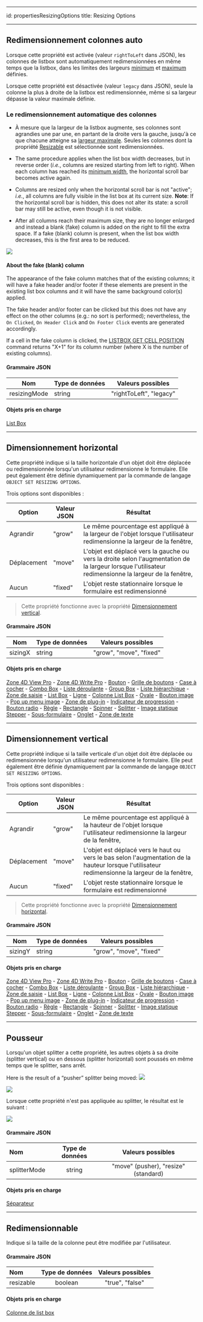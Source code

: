 - - -
id: propertiesResizingOptions title: Resizing Options
- - -

## Redimensionnement colonnes auto

Lorsque cette propriété est activée (valeur `rightToLeft` dans JSON), les colonnes de listbox sont automatiquement redimensionnées en même temps que la listbox, dans les limites des largeurs [minimum](properties_CoordinatesAndSizing.md#minimum-width) et [maximum](properties_CoordinatesAndSizing.md#maximum-width) définies.

Lorsque cette propriété est désactivée (valeur `legacy` dans JSON), seule la colonne la plus à droite de la listbox est redimensionnée, même si sa largeur dépasse la valeur maximale définie.

### Le redimensionnement automatique des colonnes

* À mesure que la largeur de la listbox augmente, ses colonnes sont agrandies une par une, en partant de la droite vers la gauche, jusqu'à ce que chacune atteigne sa [largeur maximale](properties_CoordinatesAndSizing.md#maximum-width). Seules les colonnes dont la propriété [Resizable](#resizable) est sélectionnée sont redimensionnées.

* The same procedure applies when the list box width decreases, but in reverse order (*i.e.*, columns are resized starting from left to right). When each column has reached its [minimum width](properties_CoordinatesAndSizing.md#minimum-width), the horizontal scroll bar becomes active again.

* Columns are resized only when the horizontal scroll bar is not "active"; *i.e.*, all columns are fully visible in the list box at its current size. **Note**: If the horizontal scroll bar is hidden, this does not alter its state: a scroll bar may still be active, even though it is not visible.

* After all columns reach their maximum size, they are no longer enlarged and instead a blank (fake) column is added on the right to fill the extra space. If a fake (blank) column is present, when the list box width decreases, this is the first area to be reduced.

![](../assets/en/FormObjects/property_columnAutoResizing.png)

#### About the fake (blank) column

The appearance of the fake column matches that of the existing columns; it will have a fake header and/or footer if these elements are present in the existing list box columns and it will have the same background color(s) applied.

The fake header and/or footer can be clicked but this does not have any effect on the other columns (e.g.: no sort is performed); nevertheless, the `On Clicked`, `On Header Click` and `On Footer Click` events are generated accordingly.

If a cell in the fake column is clicked, the [LISTBOX GET CELL POSITION](https://doc.4d.com/4Dv17R6/4D/17-R6/LISTBOX-GET-CELL-POSITION.301-4311145.en.html) command returns "X+1" for its column number (where X is the number of existing columns).

#### Grammaire JSON

| Nom          | Type de données | Valeurs possibles       |
| ------------ | --------------- | ----------------------- |
| resizingMode | string          | "rightToLeft", "legacy" |

#### Objets pris en charge

[List Box](listbox_overview.md)

---

## Dimensionnement horizontal

Cette propriété indique si la taille horizontale d'un objet doit être déplacée ou redimensionnée lorsqu'un utilisateur redimensionne le formulaire. Elle peut également être définie dynamiquement par la commande de langage `OBJECT SET RESIZING OPTIONS`.

Trois options sont disponibles :

| Option      | Valeur JSON | Résultat                                                                                                                                              |
| ----------- | ----------- | ----------------------------------------------------------------------------------------------------------------------------------------------------- |
| Agrandir    | "grow"      | Le même pourcentage est appliqué à la largeur de l'objet lorsque l'utilisateur redimensionne la largeur de la fenêtre,                                |
| Déplacement | "move"      | L'objet est déplacé vers la gauche ou vers la droite selon l'augmentation de la largeur lorsque l'utilisateur redimensionne la largeur de la fenêtre, |
| Aucun       | "fixed"     | L'objet reste stationnaire lorsque le formulaire est redimensionné                                                                                    |
> Cette propriété fonctionne avec la propriété [Dimensionnement vertical](#vertical-sizing).

#### Grammaire JSON

| Nom     | Type de données | Valeurs possibles       |
| ------- | --------------- | ----------------------- |
| sizingX | string          | "grow", "move", "fixed" |

#### Objets pris en charge

[Zone 4D View Pro](viewProArea_overview.md) - [Zone 4D Write Pro](writeProArea_overview.md) - [Bouton](button_overview.md) - [Grille de boutons](buttonGrid_overview.md) - [Case à cocher](checkbox_overview.md) - [Combo Box](comboBox_overview.md) - [Liste déroulante](dropdownList_Overview.md) - [Group Box](groupBox.md) - [Liste hiérarchique](list_overview.md#overview) - [Zone de saisie](input_overview.md) - [List Box](listbox_overview.md#overview) - [Ligne](shapes_overview.md#line) - [Colonne List Box](listbox_overview.md#list-box-columns) - [Ovale](shapes_overview.md#oval) - [Bouton image](pictureButton_overview.md) - [Pop up menu image](picturePopupMenu_overview.md) - [Zone de plug-in](pluginArea_overview.md#overview) - [Indicateur de progression](progressIndicator.md) - [Bouton radio](radio_overview.md) - [Règle](ruler.md) - [ Rectangle](shapes_overview.md#rectangle) - [Spinner](spinner.md) - [Splitter](splitters.md) - [Image statique](staticPicture.md) [Stepper](stepper.md) - [Sous-formulaire](subform_overview.md) - [Onglet](tabControl.md) - [Zone de texte](text.md)

---

## Dimensionnement vertical

Cette propriété indique si la taille verticale d'un objet doit être déplacée ou redimensionnée lorsqu'un utilisateur redimensionne le formulaire. Elle peut également être définie dynamiquement par la commande de langage `OBJECT SET RESIZING OPTIONS`.

Trois options sont disponibles :

| Option      | Valeur JSON | Résultat                                                                                                                                         |
| ----------- | ----------- | ------------------------------------------------------------------------------------------------------------------------------------------------ |
| Agrandir    | "grow"      | Le même pourcentage est appliqué à la hauteur de l'objet lorsque l'utilisateur redimensionne la largeur de la fenêtre,                           |
| Déplacement | "move"      | L'objet est déplacé vers le haut ou vers le bas selon l'augmentation de la hauteur lorsque l'utilisateur redimensionne la largeur de la fenêtre, |
| Aucun       | "fixed"     | L'objet reste stationnaire lorsque le formulaire est redimensionné                                                                               |
> Cette propriété fonctionne avec la propriété [Dimensionnement horizontal](#horizontal-sizing).

#### Grammaire JSON

| Nom     | Type de données | Valeurs possibles       |
| ------- | --------------- | ----------------------- |
| sizingY | string          | "grow", "move", "fixed" |

#### Objets pris en charge

[Zone 4D View Pro](viewProArea_overview.md) - [Zone 4D Write Pro](writeProArea_overview.md) - [Bouton](button_overview.md) - [Grille de boutons](buttonGrid_overview.md) - [Case à cocher](checkbox_overview.md) - [Combo Box](comboBox_overview.md) - [Liste déroulante](dropdownList_Overview.md) - [Group Box](groupBox.md) - [Liste hiérarchique](list_overview.md#overview) - [Zone de saisie](input_overview.md) - [List Box](listbox_overview.md#overview) - [Ligne](shapes_overview.md#line) - [Colonne List Box](listbox_overview.md#list-box-columns) - [Ovale](shapes_overview.md#oval) - [Bouton image](pictureButton_overview.md) - [Pop up menu image](picturePopupMenu_overview.md) - [Zone de plug-in](pluginArea_overview.md#overview) - [Indicateur de progression](progressIndicator.md) - [Bouton radio](radio_overview.md) - [Règle](ruler.md) - [ Rectangle](shapes_overview.md#rectangle) - [Spinner](spinner.md) - [Splitter](splitters.md) - [Image statique](staticPicture.md) [Stepper](stepper.md) - [Sous-formulaire](subform_overview.md) - [Onglet](tabControl.md) - [Zone de texte](text.md)

---

## Pousseur

Lorsqu'un objet splitter a cette propriété, les autres objets à sa droite (splitter vertical) ou en dessous (splitter horizontal) sont poussés en même temps que le splitter, sans arrêt.

Here is the result of a “pusher” splitter being moved: ![](../assets/en/FormObjects/splitter_pusher1.png)

![](../assets/en/FormObjects/splitter_pusher3.png)

Lorsque cette propriété n'est pas appliquée au splitter, le résultat est le suivant :

![](../assets/en/FormObjects/splitter_pusher2.png)

#### Grammaire JSON

| Nom          | Type de données |          Valeurs possibles           |
|:------------ |:---------------:|:------------------------------------:|
| splitterMode |     string      | "move" (pusher), "resize" (standard) |

#### Objets pris en charge

[Séparateur](splitters.md)

---

## Redimensionnable

Indique si la taille de la colonne peut être modifiée par l'utilisateur.

#### Grammaire JSON

| Nom       | Type de données | Valeurs possibles |
|:--------- |:---------------:|:-----------------:|
| resizable |     boolean     |  "true", "false"  |

#### Objets pris en charge

[Colonne de list box](listbox_overview.md#list-box-columns)
